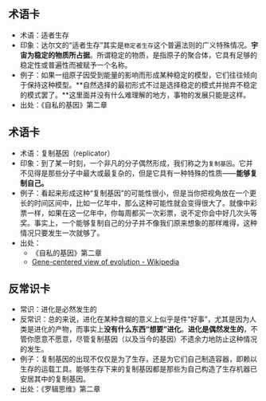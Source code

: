
## 术语卡
- 术语：适者生存
- 印象：达尔文的“适者生存”其实是`稳定者生存`这个普遍法则的广义特殊情况。**宇宙为稳定的物质所占据**。所谓稳定的物质，是指原子的聚合体，它具有足够的稳定性或普遍性而被赋予一个名称。
- 例子：如果一组原子因受到能量的影响而形成某种稳定的模型，它们往往倾向于保持这种模型。**自然选择的最初形式不过是选择稳定的模式并抛弃不稳定的模式罢了。**这里面并没有什么难理解的地方，事物的发展只能是这样。
- 出处：《自私的基因》第二章

## 术语卡
- 术语：复制基因（replicator）
- 印象：到了某一时刻，一个非凡的分子偶然形成，我们称之为`复制基因`。它并不见得是那些分子中最大或最复杂的，但是它具有一种特殊的性质——**能够复制自己。**
- 例子：看起来形成这种“复制基因”的可能性很小，但是当你把视角放在一个更长的时间区间中，比如一亿年中，那么这种可能性就会变得很大了。就像中彩票一样，如果在这一亿年中，你每周都买一次彩票，说不定你会中好几次头等奖。事实上，一个能够复制自己的分子并不像我们原来想象的那样难得，这种情况只要发生一次就够了。
- 出处：
	- 《自私的基因》第二章
	- [Gene-centered view of evolution - Wikipedia][1]

## 反常识卡
- 常识：进化是必然发生的
- 反常识：总的来说，进化在某种含糊的意义上似乎是件“好事”，尤其是因为人类是进化的产物，而事实上**没有什么东西“想要”进化**。**进化是偶然发生的**，不管你愿意不愿意，尽管复制基因（以及当今的基因）不遗余力地防止这种情况的发生。
- 例子：复制基因的出现不仅仅是为了生存，还是为它们自己制造容器，即赖以生存的运载工具。能够生存下来的复制基因都是那些为自己构造了生存机器已安居其中的复制基因。
- 出处：《罗辑思维》第二章

[1]:	https://en.wikipedia.org/wiki/Gene-centered_view_of_evolution